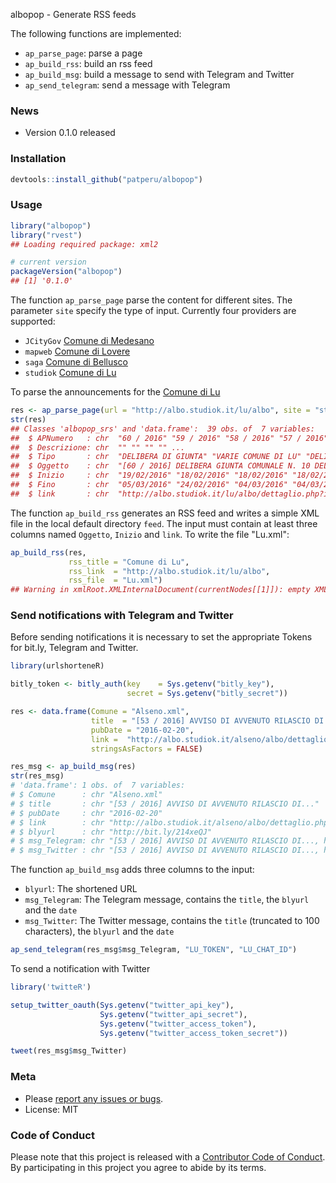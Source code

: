 
<!-- README.md is generated from README.Rmd. Please edit that file -->
albopop - Generate RSS feeds

The following functions are implemented:

-   `ap_parse_page`: parse a page
-   `ap_build_rss`: build an rss feed
-   `ap_build_msg`: build a message to send with Telegram and Twitter
-   `ap_send_telegram`: send a message with Telegram

### News

-   Version 0.1.0 released

### Installation

``` r
devtools::install_github("patperu/albopop")
```

### Usage

``` r
library("albopop")
library("rvest")
## Loading required package: xml2

# current version
packageVersion("albopop")
## [1] '0.1.0'
```

The function `ap_parse_page` parse the content for different sites. The parameter `site` specify the type of input. Currently four providers are supported:

-   `JCityGov` [Comune di Medesano](http://195.62.183.230/web/trasparenza/papca-ap/-/papca/igrid/166/177)
-   `mapweb` [Comune di Lovere](http://www.mapweb.it/lovere/albo/albo_pretorio.php)
-   `saga` [Comune di Bellusco](http://pubblicazioni1.saga.it/publishing/AP/index.do?org=bellusco)
-   `studiok` [Comune di Lu](http://albo.studiok.it/lu/albo/)

To parse the announcements for the [Comune di Lu](http://albo.studiok.it/lu/albo/)

``` r
res <- ap_parse_page(url = "http://albo.studiok.it/lu/albo", site = "studiok")
str(res)
## Classes 'albopop_srs' and 'data.frame':  39 obs. of  7 variables:
##  $ APNumero   : chr  "60 / 2016" "59 / 2016" "58 / 2016" "57 / 2016" ...
##  $ Descrizione: chr  "" "" "" "" ...
##  $ Tipo       : chr  "DELIBERA DI GIUNTA" "VARIE COMUNE DI LU" "DELIBERA DI GIUNTA" "DELIBERA DI GIUNTA" ...
##  $ Oggetto    : chr  "[60 / 2016] DELIBERA GIUNTA COMUNALE N. 10 DEL 26/01/2016" "[59 / 2016] CONTRIBUTI REGIONALI PER RACCOLTA, TRASPORTO E SMALTIMENTO DI PICCOLI QUANTITATIVI DI AMIANTO (ETERNIT)" "[58 / 2016] DELIBERA GIUNTA COMUNALE N. 109 DEL 12/11/2015" "[57 / 2016] DELIBERA GIUNTA COMUNALE N. 56 DEL 07/07/2015" ...
##  $ Inizio     : chr  "19/02/2016" "18/02/2016" "18/02/2016" "18/02/2016" ...
##  $ Fino       : chr  "05/03/2016" "24/02/2016" "04/03/2016" "04/03/2016" ...
##  $ link       : chr  "http://albo.studiok.it/lu/albo/dettaglio.php?id=MES00000000602016" "http://albo.studiok.it/lu/albo/dettaglio.php?id=MES00000000592016" "http://albo.studiok.it/lu/albo/dettaglio.php?id=MES00000000582016" "http://albo.studiok.it/lu/albo/dettaglio.php?id=MES00000000572016" ...
```

The function `ap_build_rss` generates an RSS feed and writes a simple XML file in the local default directory `feed`. The input must contain at least three columns named `Oggetto`, `Inizio` and `link`. To write the file "Lu.xml":

``` r
ap_build_rss(res, 
             rss_title = "Comune di Lu", 
             rss_link  = "http://albo.studiok.it/lu/albo", 
             rss_file  = "Lu.xml")
## Warning in xmlRoot.XMLInternalDocument(currentNodes[[1]]): empty XML document
```

### Send notifications with Telegram and Twitter

Before sending notifications it is necessary to set the appropriate Tokens for bit.ly, Telegram and Twitter.

``` r
library(urlshorteneR)

bitly_token <- bitly_auth(key    = Sys.getenv("bitly_key"),
                          secret = Sys.getenv("bitly_secret"))

res <- data.frame(Comune = "Alseno.xml",
                  title  = "[53 / 2016] AVVISO DI AVVENUTO RILASCIO DI...",
                  pubDate = "2016-02-20",
                  link =  "http://albo.studiok.it/alseno/albo/dettaglio.php?id=MES00000000532016",
                  stringsAsFactors = FALSE)

res_msg <- ap_build_msg(res)
str(res_msg)
# 'data.frame': 1 obs. of  7 variables:
# $ Comune      : chr "Alseno.xml"
# $ title       : chr "[53 / 2016] AVVISO DI AVVENUTO RILASCIO DI..."
# $ pubDate     : chr "2016-02-20"
# $ link        : chr "http://albo.studiok.it/alseno/albo/dettaglio.php?id=MES00000000532016"
# $ blyurl      : chr "http://bit.ly/214xeQJ"
# $ msg_Telegram: chr "[53 / 2016] AVVISO DI AVVENUTO RILASCIO DI..., http://bit.ly/214xeQJ"
# $ msg_Twitter : chr "[53 / 2016] AVVISO DI AVVENUTO RILASCIO DI..., http://bit.ly/214xeQJ"
```

The function `ap_build_msg` adds three columns to the input:

-   `blyurl`: The shortened URL
-   `msg_Telegram`: The Telegram message, contains the `title`, the `blyurl` and the `date`
-   `msg_Twitter`: The Twitter message, contains the `title` (truncated to 100 characters), the `blyurl` and the `date`

``` r
ap_send_telegram(res_msg$msg_Telegram, "LU_TOKEN", "LU_CHAT_ID")
```

To send a notification with Twitter

``` r
library('twitteR')

setup_twitter_oauth(Sys.getenv("twitter_api_key"),
                    Sys.getenv("twitter_api_secret"),
                    Sys.getenv("twitter_access_token"),
                    Sys.getenv("twitter_access_token_secret"))

tweet(res_msg$msg_Twitter)
```

### Meta

-   Please [report any issues or bugs](https://github.com/patperu/albopoo/issues).
-   License: MIT

### Code of Conduct

Please note that this project is released with a [Contributor Code of Conduct](CONDUCT.md). By participating in this project you agree to abide by its terms.
